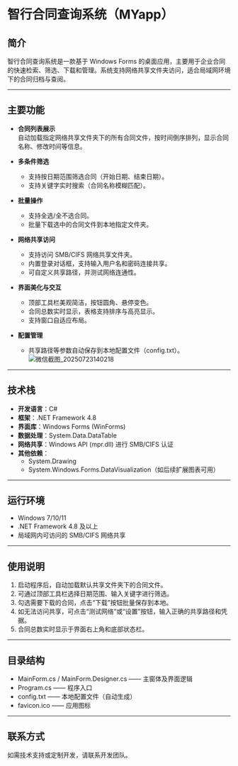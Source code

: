 # 智行合同查询系统（MYapp）

## 简介
智行合同查询系统是一款基于 Windows Forms 的桌面应用，主要用于企业合同的快速检索、筛选、下载和管理。系统支持网络共享文件夹访问，适合局域网环境下的合同归档与查阅。

---

## 主要功能

- **合同列表展示**  
  自动加载指定网络共享文件夹下的所有合同文件，按时间倒序排列，显示合同名称、修改时间等信息。

- **多条件筛选**  
  - 支持按日期范围筛选合同（开始日期、结束日期）。
  - 支持关键字实时搜索（合同名称模糊匹配）。

- **批量操作**  
  - 支持全选/全不选合同。
  - 批量下载选中的合同文件到本地指定文件夹。

- **网络共享访问**  
  - 支持访问 SMB/CIFS 网络共享文件夹。
  - 内置登录对话框，支持输入用户名和密码连接共享。
  - 可自定义共享路径，并测试网络连通性。

- **界面美化与交互**  
  - 顶部工具栏美观简洁，按钮圆角、悬停变色。
  - 合同总数实时显示，表格支持排序与高亮显示。
  - 支持窗口自适应布局。

- **配置管理**  
  - 共享路径等参数自动保存到本地配置文件（config.txt）。
![微信截图_20250723140218](https://github.com/user-attachments/assets/da32db3c-acca-477e-8727-af1675ca0b0b)

---

## 技术栈

- **开发语言**：C#
- **框架**：.NET Framework 4.8
- **界面库**：Windows Forms (WinForms)
- **数据处理**：System.Data.DataTable
- **网络共享**：Windows API (mpr.dll) 进行 SMB/CIFS 认证
- **其他依赖**：
  - System.Drawing
  - System.Windows.Forms.DataVisualization（如后续扩展图表可用）


---

## 运行环境

- Windows 7/10/11
- .NET Framework 4.8 及以上
- 局域网内可访问的 SMB/CIFS 网络共享

---

## 使用说明

1. 启动程序后，自动加载默认共享文件夹下的合同文件。
2. 可通过顶部工具栏选择日期范围、输入关键字进行筛选。
3. 勾选需要下载的合同，点击“下载”按钮批量保存到本地。
4. 如无法访问共享，可点击“测试网络”或“设置”按钮，输入正确的共享路径和凭据。
5. 合同总数实时显示于界面右上角和底部状态栏。

---

## 目录结构

- MainForm.cs / MainForm.Designer.cs —— 主窗体及界面逻辑
- Program.cs —— 程序入口
- config.txt —— 本地配置文件（自动生成）
- favicon.ico —— 应用图标

---

## 联系方式

如需技术支持或定制开发，请联系开发团队。
